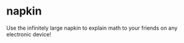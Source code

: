 # napkin

Use the infinitely large napkin to explain math to your friends on any electronic device!
